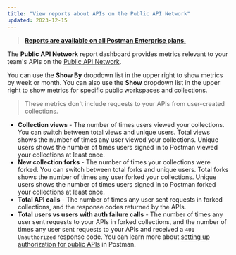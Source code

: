```yaml
---
title: "View reports about APIs on the Public API Network"
updated: 2023-12-15
---
```


> [**Reports are available on all Postman Enterprise plans.**](https://www.postman.com/pricing)

The **Public API Network** report dashboard provides metrics relevant to your team's APIs on the [Public API Network](/docs/collaborating-in-postman/public-api-network/public-api-network-overview/).

You can use the **Show By** dropdown list in the upper right to show metrics by week or month. You can also use the **Show** dropdown list in the upper right to show metrics for specific public workspaces and collections.

> These metrics don't include requests to your APIs from user-created collections.

* **Collection views** - The number of times users viewed your collections. You can switch between total views and unique users. Total views shows the number of times any user viewed your collections. Unique users shows the number of times users signed in to Postman viewed your collections at least once.
* **New collection forks** - The number of times your collections were forked. You can switch between total forks and unique users. Total forks shows the number of times any user forked your collections. Unique users shows the number of times users signed in to Postman forked your collections at least once.
* **Total API calls** - The number of times any user sent requests in forked collections, and the response codes returned by the APIs.
* **Total users vs users with auth failure calls** - The number of times any user sent requests to your APIs in forked collections, and the number of times any user sent requests to your APIs and received a `401 Unauthorized` response code. You can learn more about [setting up authorization for public APIs](/docs/sending-requests/authorization/authentication-for-public-apis/) in Postman.
